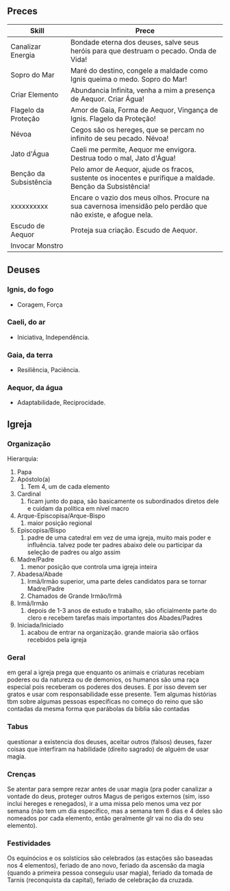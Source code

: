 ## Preces
| Skill                  | Prece                                                                                                        |
| ---------------------- | ------------------------------------------------------------------------------------------------------------ |
| Canalizar Energia      | Bondade eterna dos deuses, salve seus heróis para que destruam o pecado. Onda de Vida!                       |
| Sopro do Mar           | Maré do destino, congele a maldade como Ignis queima o medo. Sopro do Mar!                                   |
| Criar Elemento         | Abundancia Infinita, venha a mim a presença de Aequor. Criar Água!                                           |
| Flagelo da Proteção    | Amor de Gaia, Forma de Aequor, Vingança de Ignis. Flagelo da Proteção!                                       |
| Névoa                  | Cegos são os hereges, que se percam no infinito de seu pecado. Névoa!                                        |
| Jato d'Água            | Caeli me permite, Aequor me envigora. Destrua todo o mal, Jato d'Água!                                       |
| Benção da Subsistência | Pelo amor de Aequor, ajude os fracos, sustente os inocentes e purifique a maldade. Benção da Subsistência!   |
| xxxxxxxxxx             | Encare o vazio dos meus olhos. Procure na sua cavernosa imensidão pelo perdão que não existe, e afogue nela. |
| Escudo de Aequor       | Proteja sua criação. Escudo de Aequor.                                                                       |
| Invocar Monstro        |                                                                                                        | 
## Deuses
### Ignis, do fogo
- Coragem, Força
### Caeli, do ar
- Iniciativa, Independência.
### Gaia, da terra
- Resiliência, Paciência.
### Aequor, da água
- Adaptabilidade, Reciprocidade.

## Igreja
### Organização
Hierarquia:
1. Papa
2. Apóstolo(a)
	1. Tem 4, um de cada elemento
3. Cardinal 
	1. ficam junto do papa, são basicamente os subordinados diretos dele e cuidam da política em nível macro
4. Arque-Episcopisa/Arque-Bispo
	1. maior posição regional
5. Episcopisa/Bispo
	1. padre de uma catedral em vez de uma igreja, muito mais poder e influência. talvez pode ter padres abaixo dele ou participar da seleção de padres ou algo assim
6. Madre/Padre 
	1. menor posição que controla uma igreja inteira
7. Abadesa/Abade 
	1. Irmã/Irmão superior, uma parte deles candidatos para se tornar Madre/Padre
	2. Chamados de Grande Irmão/Irmã
8. Irmã/Irmão 
	1. depois de 1-3 anos de estudo e trabalho, são oficialmente parte do clero e recebem tarefas mais importantes dos Abades/Padres
9. Iniciada/Iniciado
	1. acabou de entrar na organização. grande maioria são orfãos recebidos pela igreja

### Geral
em geral a igreja prega que enquanto os animais e criaturas recebiam poderes ou da natureza ou de demonios, os humanos são uma raça especial pois receberam os poderes dos deuses. E por isso devem ser gratos e usar com responsabilidade esse presente. Tem algumas histórias tbm sobre algumas pessoas específicas no começo do reino que são contadas da mesma forma que parábolas da biblia são contadas

### Tabus
questionar a existencia dos deuses, aceitar outros (falsos) deuses, fazer coisas que interfiram na habilidade (direito sagrado) de alguém de usar magia.

### Crenças
Se atentar para sempre rezar antes de usar magia (pra poder canalizar a vontade do deus, proteger outros Magus de perigos externos (sim, isso inclui hereges e renegados), ir a uma missa pelo menos uma vez por semana (não tem um dia específico, mas a semana tem 6 dias e 4 deles são nomeados por cada elemento, então geralmente glr vai no dia do seu elemento).

### Festividades
Os equinócios e os solstícios são celebrados (as estações são baseadas nos 4 elementos), feriado de ano novo, feriado da ascensão da magia (quando a primeira pessoa conseguiu usar magia), feriado da tomada de Tarnis (reconquista da capital), feriado de celebração da cruzada.
